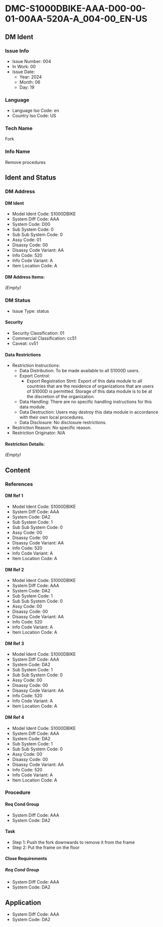 # DMC-S1000DBIKE-AAA-D00-00-01-00AA-520A-A_004-00_EN-US

## DM Ident

### Issue Info

*   Issue Number: 004
*   In Work: 00
*   Issue Date:
    *   Year: 2024
    *   Month: 06
    *   Day: 19

### Language

*   Language Iso Code: en
*   Country Iso Code: US

### Tech Name

Fork

### Info Name

Remove procedures

## Ident and Status

### DM Address

#### DM Ident

*   Model Ident Code: S1000DBIKE
*   System Diff Code: AAA
*   System Code: D00
*   Sub System Code: 0
*   Sub Sub System Code: 0
*   Assy Code: 01
*   Disassy Code: 00
*   Disassy Code Variant: AA
*   Info Code: 520
*   Info Code Variant: A
*   Item Location Code: A

#### DM Address Items: 
*(Empty)*

### DM Status

*   Issue Type: status

#### Security

*   Security Classification: 01
*   Commercial Classification: cc51
*   Caveat: cv51

#### Data Restrictions

*   Restriction Instructions:
    *   Data Distribution: To be made available to all S1000D users.
    *   Export Control:
        *   Export Registration Stmt: Export of this data module to all countries that are the residence of organizations that are users of S1000D is permitted. Storage of this data module is to be at the discretion of the organization.
    *   Data Handling: There are no specific handling instructions for this data module.
    *   Data Destruction: Users may destroy this data module in accordance with their own local procedures.
    *   Data Disclosure: No disclosure restrictions.
*   Restriction Reason: No specific reason.
*   Restriction Originator: N/A

#### Restriction Details:
*(Empty)*

## Content

### References

#### DM Ref 1

*   Model Ident Code: S1000DBIKE
*   System Diff Code: AAA
*   System Code: DA2
*   Sub System Code: 1
*   Sub Sub System Code: 0
*   Assy Code: 00
*   Disassy Code: 00
*   Disassy Code Variant: AA
*   Info Code: 520
*   Info Code Variant: A
*   Item Location Code: A

#### DM Ref 2

*   Model Ident Code: S1000DBIKE
*   System Diff Code: AAA
*   System Code: DA2
*   Sub System Code: 1
*   Sub Sub System Code: 0
*   Assy Code: 00
*   Disassy Code: 00
*   Disassy Code Variant: AA
*   Info Code: 520
*   Info Code Variant: A
*   Item Location Code: A

#### DM Ref 3

*   Model Ident Code: S1000DBIKE
*   System Diff Code: AAA
*   System Code: DA2
*   Sub System Code: 1
*   Sub Sub System Code: 0
*   Assy Code: 00
*   Disassy Code: 00
*   Disassy Code Variant: AA
*   Info Code: 520
*   Info Code Variant: A
*   Item Location Code: A

#### DM Ref 4

*   Model Ident Code: S1000DBIKE
*   System Diff Code: AAA
*   System Code: DA2
*   Sub System Code: 1
*   Sub Sub System Code: 0
*   Assy Code: 00
*   Disassy Code: 00
*   Disassy Code Variant: AA
*   Info Code: 520
*   Info Code Variant: A
*   Item Location Code: A

### Procedure

#### Req Cond Group

*   System Diff Code: AAA
*   System Code: DA2

#### Task

*   Step 1: Push the fork downwards to remove it from the frame
*   Step 2: Put the frame on the floor

#### Close Requirements

##### Req Cond Group

*   System Diff Code: AAA
*   System Code: DA2

## Application

*   System Diff Code: AAA
*   System Code: DA2